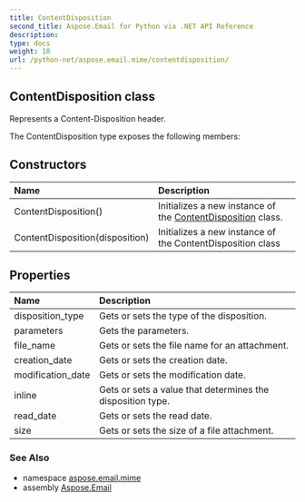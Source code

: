```yaml
---
title: ContentDisposition
second_title: Aspose.Email for Python via .NET API Reference
description: 
type: docs
weight: 10
url: /python-net/aspose.email.mime/contentdisposition/
---
```


## ContentDisposition class

Represents a Content-Disposition header.

The ContentDisposition type exposes the following members:
## Constructors
| Name | Description |
| :- | :- |
|ContentDisposition()|Initializes a new instance of the [ContentDisposition](/email/python-net/aspose.email.mime/contentdisposition/) class.|
|ContentDisposition(disposition)|Initializes a new instance of the ContentDisposition class|
## Properties
| Name | Description |
| :- | :- |
|disposition_type|Gets or sets the type of the disposition.|
|parameters|Gets the parameters.|
|file_name|Gets or sets the file name for an attachment.|
|creation_date|Gets or sets the creation date.|
|modification_date|Gets or sets the modification date.|
|inline|Gets or sets a value that determines the disposition type.|
|read_date|Gets or sets the read date.|
|size|Gets or sets the size of a file attachment.|

### See Also

* namespace [aspose.email.mime](/email/python-net/aspose.email.mime/)
* assembly [Aspose.Email](/email/python-net/)

